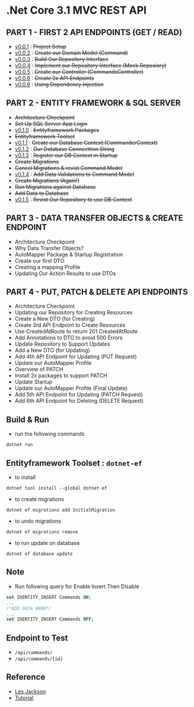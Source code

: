# .Net Core 3.1 MVC REST API

## PART 1 - FIRST 2 API ENDPOINTS (GET / READ)
- [v0.0.1][v0.0.1] :  ~~Project Setup~~ 
- [v0.0.2][v0.0.2] :  ~~Create our Domain Model (Command)~~
- [v0.0.3][v0.0.3] :  ~~Build Our Repository Interface~~
- [v0.0.4][v0.0.4] :  ~~Implement our Repository Interface (Mock Reposiory)~~
- [v0.0.5][v0.0.5] :  ~~Create our Controller (CommandsController)~~
- [v0.0.6][v0.0.6] :  ~~Create 2x API Endpoints~~
- [v0.0.6][v0.0.6] :  ~~Using Dependency Injection~~

## PART 2 - ENTITY FRAMEWORK & SQL SERVER
- ~~Architecture Checkpoint~~
- ~~Set Up SQL Server App Login~~
- [v0.1.0][v0.1.0] :  ~~Entityframework Packages~~
- ~~Entityframework Toolset~~
- [v0.1.1][v0.1.1] :  ~~Create our Database Context (CommanderContext)~~
- [v0.1.2][v0.1.2] :  ~~Our Database Connecttion String~~
- [v0.1.3][v0.1.3] :  ~~Register our DB Context in Startup~~
- ~~Create Migrations~~
- ~~Cancel Migrations & revist Command Model~~
- [v0.1.4][v0.1.4] :  ~~Add Data Validations to Command Model~~
- ~~Create Migrations (Again!)~~
- ~~Run Migrations against Database~~
- ~~Add Data to Database~~
- [v0.1.5][v0.1.5] :  ~~Revist Our Repository to use DB Context~~

## PART 3 - DATA TRANSFER OBJECTS & CREATE ENDPOINT
- Architecture Checkpoint
- Why Data Transfer Objects?
- AutoMapper Package & Startup Registration
- Create our first DTO
- Creating a mapping Profile
- Updating Our Action Results to use DTOs

## PART 4 - PUT, PATCH & DELETE API ENDPOINTS
- Architecture Checkpoint
- Updating our Repository for Creating Resources
- Create a New DTO (for Creating)
- Create 3rd API Endpoint to Create Resources
- Use CreatedAtRoute to return 201 CreatedAtRoute
- Add Annotations to DTO to avoid 500 Errors
- Update Repository to Support Updates
- Add a New DTO (for Updating)
- Add 4th API Endpoint for Updating (PUT Request)
- Update our AutoMapper Profile
- Overview of PATCH
- Install 2x packages to support PATCH
- Update Startup
- Update our AutoMapper Profile (Final Update)
- Add 5th API Endpoint for Updating (PATCH Request)
- Add 6th API Endpoint for Deleting (DELETE Request)


## Build & Run
 - run the following commands

```shell
dotnet run
```

##  Entityframework Toolset : `dotnet-ef`
 - to install

 ```shell
 dotnet tool install --global dotnet-ef
 ```
  
  - to create migrations

 ```shell
 dotnet ef migrations add InitialMigration
 ```

  -  to undo migrations

```shell
dotnet ef migrations remove
```

  - to run update on database

```shell
dotnet ef database update
```

## Note
- Run following query for Enable Insert Then Disable

```sql
set IDENTITY_INSERT Commands ON;
...
/*ADD DATA HERE*/
...
set IDENTITY_INSERT Commands OFF;
```


## Endpoint to Test
 - `/api/commands/`
 - `/api/commands/{id}`


## Reference
 - [Les Jackson][les-jackson-youtube] 
 - [Tutorial][tutorial]


[les-jackson-youtube]: https://www.youtube.com/channel/UCIMRGVXufHT69s1uaHHYJIA
[tutorial]: https://www.youtube.com/watch?v=fmvcAzHpsk8

[v0.0.1]: http://ginno.synology.me:3000/EDUCATION/Commander/src/v0.0.1
[v0.0.2]: http://ginno.synology.me:3000/EDUCATION/Commander/src/v0.0.2
[v0.0.3]: http://ginno.synology.me:3000/EDUCATION/Commander/src/v0.0.3
[v0.0.4]: http://ginno.synology.me:3000/EDUCATION/Commander/src/v0.0.4
[v0.0.5]: http://ginno.synology.me:3000/EDUCATION/Commander/src/v0.0.5
[v0.0.6]: http://ginno.synology.me:3000/EDUCATION/Commander/src/v0.0.6
[v0.1.0]: http://ginno.synology.me:3000/EDUCATION/Commander/src/v0.1.0
[v0.1.1]: http://ginno.synology.me:3000/EDUCATION/Commander/src/v0.1.1
[v0.1.2]: http://ginno.synology.me:3000/EDUCATION/Commander/src/v0.1.2
[v0.1.3]: http://ginno.synology.me:3000/EDUCATION/Commander/src/v0.1.3
[v0.1.4]: http://ginno.synology.me:3000/EDUCATION/Commander/src/v0.1.4
[v0.1.5]: http://ginno.synology.me:3000/EDUCATION/Commander/src/v0.1.5